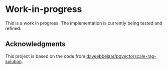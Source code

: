# Work-in-progress
This is a work in progress. The implementation is currently being tested and refined. 

## Acknowledgments
This project is based on the code from [daveebbelaar/pgvectorscale-rag-solution](https://github.com/daveebbelaar/pgvectorscale-rag-solution/tree/setup). 